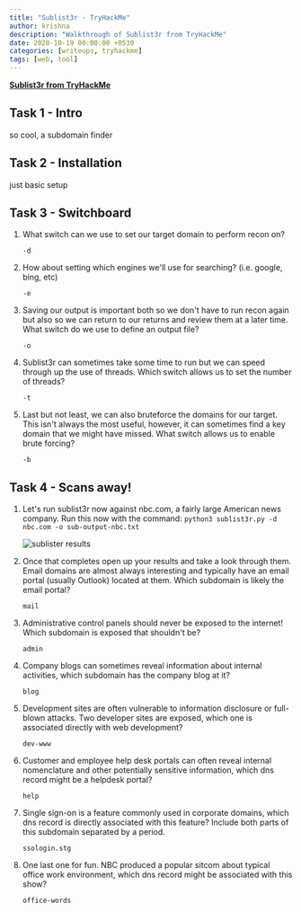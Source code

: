 ```yaml
---
title: "Sublist3r - TryHackMe"
author: krishna
description: "Walkthrough of Sublist3r from TryHackMe"
date: 2020-10-19 00:00:00 +0530
categories: [writeups, tryhackme]
tags: [web, tool]
---
```


**[Sublist3r from TryHackMe](https://tryhackme.com/room/rpsublist3r)**

## Task 1 - Intro

so cool, a subdomain finder

## Task 2 - Installation

just basic setup

## Task 3 - Switchboard

1. What switch can we use to set our target domain to perform recon on?

	`-d`

2. How about setting which engines we'll use for searching? (i.e. google, bing, etc)

	`-e`

3. Saving our output is important both so we don't have to run recon again but also so we can return to our returns and review them at a later time. What switch do we use to define an output file?

	`-o`

4. Sublist3r can sometimes take some time to run but we can speed through up the use of threads. Which switch allows us to set the number of threads?

	`-t`

5. Last but not least, we can also bruteforce the domains for our target. This isn't always the most useful, however, it can sometimes find a key domain that we might have missed. What switch allows us to enable brute forcing?

	`-b`

## Task 4 - Scans away!

1. Let's run sublist3r now against nbc.com, a fairly large American news company. Run this now with the command: `python3 sublist3r.py -d nbc.com -o sub-output-nbc.txt`

	![sublister results](../../assets/img/tryhackme/sublister/sublister1.png)

2. Once that completes open up your results and take a look through them. Email domains are almost always interesting and typically have an email portal (usually Outlook) located at them. Which subdomain is likely the email portal? 

	`mail`

3. Administrative control panels should never be exposed to the internet! Which subdomain is exposed that shouldn't be?

	`admin`

4. Company blogs can sometimes reveal information about internal activities, which subdomain has the company blog at it?

	`blog`

5. Development sites are often vulnerable to information disclosure or full-blown attacks. Two developer sites are exposed, which one is associated directly with web development?

	`dev-www`

6. Customer and employee help desk portals can often reveal internal nomenclature and other potentially sensitive information, which dns record might be a helpdesk portal?

	`help`

7. Single sign-on is a feature commonly used in corporate domains, which dns record is directly associated with this feature? Include both parts of this subdomain separated by a period.

	`ssologin.stg`

8. One last one for fun. NBC produced a popular sitcom about typical office work environment, which dns record might be associated with this show?

	`office-words`
